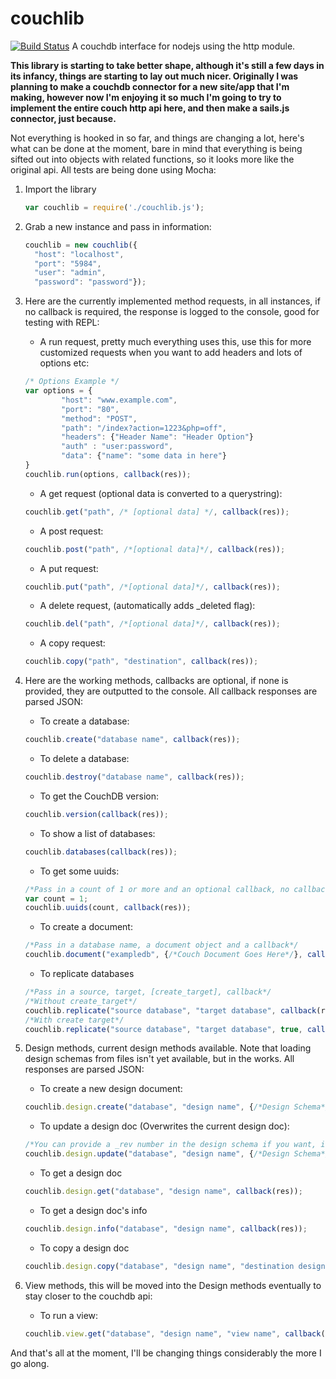 couchlib
========
[![Build Status](https://travis-ci.org/nonapod/couchlib.png?branch=master)](https://travis-ci.org/nonapod/couchlib)
A couchdb interface for nodejs using the http module.

**This library is starting to take better shape, although it's still a few days in its infancy, things are starting to lay out much nicer. Originally I was planning to make a couchdb connector for a new site/app that I'm making, however now I'm enjoying it so much I'm going to try to implement the entire couch http api here, and then make a sails.js connector, just because.**

Not everything is hooked in so far, and things are changing a lot, here's what can be done at the moment, bare in mind that everything is being sifted out into objects with related functions, so it looks more like the original api. All tests are being done using Mocha:

1. Import the library
    ```javascript
    var couchlib = require('./couchlib.js');
    ```
2. Grab a new instance and pass in information:
    ```javascript
    couchlib = new couchlib({
      "host": "localhost", 
      "port": "5984", 
      "user": "admin", 
      "password": "password"});
    ```
3. Here are the currently implemented method requests, in all instances, if no callback is required, the response is logged to the console, good for testing with REPL:
    * A run request, pretty much everything uses this, use this for more customized requests when you want to add headers and lots of options etc:
    ```javascript
    /* Options Example */
    var options = {
    		"host": "www.example.com",
    		"port": "80",
    		"method": "POST",
    		"path": "/index?action=1223&php=off",
    		"headers": {"Header Name": "Header Option"}
    		"auth" : "user:password",
            "data": {"name": "some data in here"}
    }
    couchlib.run(options, callback(res));
    ```    

    * A get request (optional data is converted to a querystring):
    ```javascript
    couchlib.get("path", /* [optional data] */, callback(res));
    ```
    
    * A post request:
    ```javascript
    couchlib.post("path", /*[optional data]*/, callback(res));
    ```
    
    * A put request:
    ```javascript
    couchlib.put("path", /*[optional data]*/, callback(res));
    ```
    
    * A delete request, (automatically adds _deleted flag):
    ```javascript
    couchlib.del("path", /*[optional data]*/, callback(res));
    ```
    
    * A copy request:
    ```javascript
    couchlib.copy("path", "destination", callback(res));
    ```

4. Here are the working methods, callbacks are optional, if none is provided, they are outputted to the console. All callback responses are parsed JSON:
    * To create a database:
    ```javascript
    couchlib.create("database name", callback(res));
    ```

    * To delete a database:
    ```javascript
    couchlib.destroy("database name", callback(res));
    ```
    
    * To get the CouchDB version:
    ```javascript
    couchlib.version(callback(res));
    ```
    
    * To show a list of databases:
    ```javascript
    couchlib.databases(callback(res));
    ```
    
    * To get some uuids:
    ```javascript
    /*Pass in a count of 1 or more and an optional callback, no callback will log the uuids to the console*/
    var count = 1;
    couchlib.uuids(count, callback(res));
    ```
    
    * To create a document:
    ```javascript
    /*Pass in a database name, a document object and a callback*/
    couchlib.document("exampledb", {/*Couch Document Goes Here*/}, callback(res));
    ```
    
    * To replicate databases
    ```javascript
    /*Pass in a source, target, [create_target], callback*/
    /*Without create_target*/
    couchlib.replicate("source database", "target database", callback(res));
    /*With create target*/
    couchlib.replicate("source database", "target database", true, callback(res));
    ```
    
5. Design methods, current design methods available. Note that loading design schemas from files isn't yet available, but in the works. All responses are parsed JSON:
    * To create a new design document:
    ```javascript
    couchlib.design.create("database", "design name", {/*Design Schema*/}, callback(res));
    ```

    * To update a design doc (Overwrites the current design doc):
    ```javascript
    /*You can provide a _rev number in the design schema if you want, if not it will grab the latest and overwrite it*/
    couchlib.design.update("database", "design name", {/*Design Schema*/}, callback(res));
    ```
    
    * To get a design doc
    ```javascript
    couchlib.design.get("database", "design name", callback(res));
    ```
    
    * To get a design doc's info
    ```javascript
    couchlib.design.info("database", "design name", callback(res));
    ```
    
    * To copy a design doc
    ```javascript
    couchlib.design.copy("database", "design name", "destination design name", callback(res));
    ```
    
6. View methods, this will be moved into the Design methods eventually to stay closer to the couchdb api:
    * To run a view:
    ```javascript
    couchlib.view.get("database", "design name", "view name", callback(res));
    ```


And that's all at the moment, I'll be changing things considerably the more I go along.

